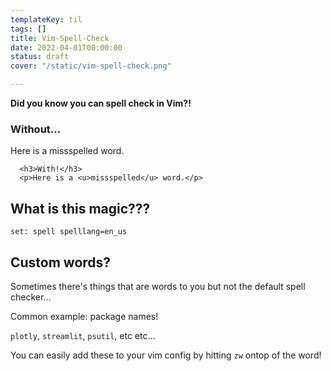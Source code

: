 ```yaml
---
templateKey: til
tags: []
title: Vim-Spell-Check
date: 2022-04-01T00:00:00
status: draft
cover: "/static/vim-spell-check.png"

---
```


__Did you know you can spell check in Vim?!__


<!DOCTYPE html>
<html>
   <head>
      <title>Vim Spell check</title>
   </head>

   <body>
      <h3>Without...</h3>
      <p>Here is a missspelled word.</p>

      <h3>With!</h3>
      <p>Here is a <u>missspelled</u> word.</p>

   </body>
</html>

## What is this magic???

`set: spell spelllang=en_us`


## Custom words?

Sometimes there's things that are words to you but not the default spell checker...

Common example: package names!

`plotly`, `streamlit`, `psutil`, etc etc...


You can easily add these to your vim config by hitting `zw` ontop of the word!
